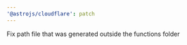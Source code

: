 ```yaml
---
'@astrojs/cloudflare': patch
---
```


Fix path file that was generated outside the functions folder
